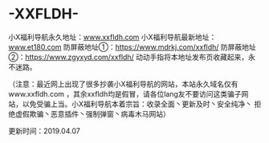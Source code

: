 # -XXFLDH-
小X福利导航永久地址：www.xxfldh.com
小X福利导航最新地址：www.et180.com
防屏蔽地址①：https://www.mdrkj.com/xxfldh/
防屏蔽地址②：https://www.zgyxyd.com/xxfldh/
动动手指将本地址发布页收藏起来，永不迷路。

（注意：最近网上出现了很多抄袭小X福利导航的网站，本站永久域名仅有www.xxfldh.com ，其余xxfldh均是假冒，请各位lang友不要访问这类骗子网站，以免受骗上当。小X福利导航本着宗旨：收录全面丶更新及时丶安全纯净丶 拒绝虚假欺骗丶恶意插件丶强制弹窗丶病毒木马网站）

更新时间：2019.04.07
